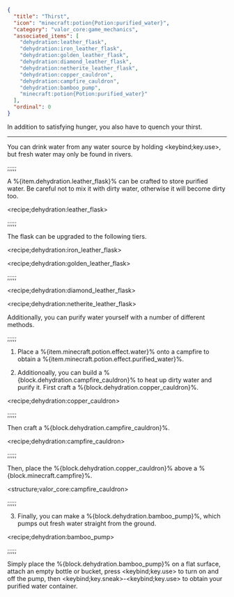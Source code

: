 ```json
{
  "title": "Thirst",
  "icon": "minecraft:potion{Potion:purified_water}", 
  "category": "valor_core:game_mechanics",
  "associated_items": [
    "dehydration:leather_flask",
    "dehydration:iron_leather_flask",
    "dehydration:golden_leather_flask",
    "dehydration:diamond_leather_flask",
    "dehydration:netherite_leather_flask",
    "dehydration:copper_cauldron",
    "dehydration:campfire_cauldron",
    "dehydration:bamboo_pump",
    "minecraft:potion{Potion:purified_water}"
  ],
  "ordinal": 0
}
```

In addition to satisfying hunger, you also have to quench your thirst.

---

You can drink water from any water source by holding <keybind;key.use>, but fresh water may only be found in rivers.

;;;;;

A %{item.dehydration.leather_flask}% can be crafted to store purified water. Be careful not to mix it with dirty water, otherwise it will become dirty too.

<recipe;dehydration:leather_flask>

;;;;;

The flask can be upgraded to the following tiers.

<recipe;dehydration:iron_leather_flask>

<recipe;dehydration:golden_leather_flask>

;;;;;

<recipe;dehydration:diamond_leather_flask>

<recipe;dehydration:netherite_leather_flask>

Additionally, you can purify water yourself with a number of different methods.

;;;;;

1. Place a %{item.minecraft.potion.effect.water}% onto a campfire to obtain a %{item.minecraft.potion.effect.purified_water}%.

2. Additionoally, you can build a %{block.dehydration.campfire_cauldron}% to heat up dirty water and purify it. First craft a %{block.dehydration.copper_cauldron}%.

<recipe;dehydration:copper_cauldron>

;;;;;

Then craft a %{block.dehydration.campfire_cauldron}%.

<recipe;dehydration:campfire_cauldron>

;;;;;

Then, place the %{block.dehydration.copper_cauldron}% above a %{block.minecraft.campfire}%.

<structure;valor_core:campfire_cauldron>

;;;;;

3. Finally, you can make a %{block.dehydration.bamboo_pump}%, which pumps out fresh water straight from the ground.

<recipe;dehydration:bamboo_pump>

;;;;;

Simply place the %{block.dehydration.bamboo_pump}% on a flat surface, attach an empty bottle or bucket, press <keybind;key.use> to turn on and off the pump, then <keybind;key.sneak>-<keybind;key.use> to obtain your purified water container.